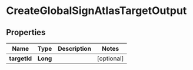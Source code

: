 

# CreateGlobalSignAtlasTargetOutput


## Properties

| Name | Type | Description | Notes |
|------------ | ------------- | ------------- | -------------|
|**targetId** | **Long** |  |  [optional] |



